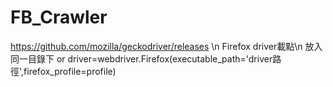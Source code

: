 # FB_Crawler
https://github.com/mozilla/geckodriver/releases \n
Firefox driver載點\n
放入同一目錄下 or driver=webdriver.Firefox(executable_path='driver路徑',firefox_profile=profile)
